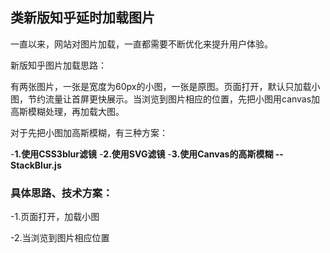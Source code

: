 ## 类新版知乎延时加载图片

一直以来，网站对图片加载，一直都需要不断优化来提升用户体验。

新版知乎图片加载思路：

有两张图片，一张是宽度为60px的小图，一张是原图。页面打开，默认只加载小图，节约流量让首屏更快展示。当浏览到图片相应的位置，先把小图用canvas加高斯模糊处理，再加载大图。

对于先把小图加高斯模糊，有三种方案：

-**1.使用CSS3blur滤镜** 
-**2.使用SVG滤镜**
-**3.使用Canvas的高斯模糊 -- StackBlur.js**

### 具体思路、技术方案：

-1.页面打开，加载小图

-2.当浏览到图片相应位置

